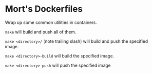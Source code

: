 # Mort's Dockerfiles

Wrap up some common utilities in containers.

`make` will build and push all of them.

`make <directory>/` (note trailing slash) will build and push the specified
image.

`make <directory>-build` will build the specified image.

`make <directory>-push` will push the specified image
